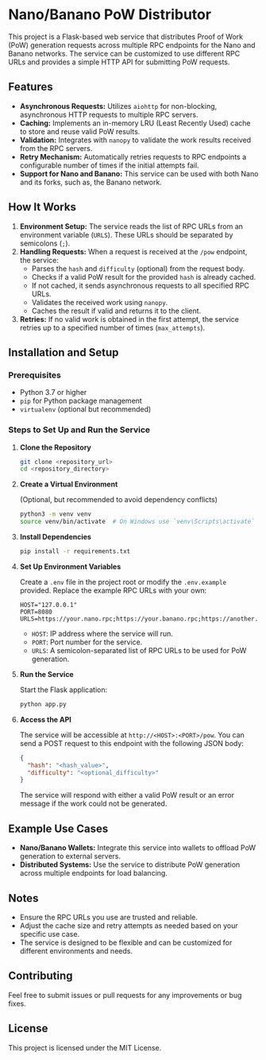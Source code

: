 # Nano/Banano PoW Distributor

This project is a Flask-based web service that distributes Proof of Work (PoW) generation requests across multiple RPC endpoints for the Nano and Banano networks. The service can be customized to use different RPC URLs and provides a simple HTTP API for submitting PoW requests.

## Features

- **Asynchronous Requests:** Utilizes `aiohttp` for non-blocking, asynchronous HTTP requests to multiple RPC servers.
- **Caching:** Implements an in-memory LRU (Least Recently Used) cache to store and reuse valid PoW results.
- **Validation:** Integrates with `nanopy` to validate the work results received from the RPC servers.
- **Retry Mechanism:** Automatically retries requests to RPC endpoints a configurable number of times if the initial attempts fail.
- **Support for Nano and Banano:** This service can be used with both Nano and its forks, such as, the Banano network.

## How It Works

1. **Environment Setup:** The service reads the list of RPC URLs from an environment variable (`URLS`). These URLs should be separated by semicolons (`;`).
2. **Handling Requests:** When a request is received at the `/pow` endpoint, the service:
   - Parses the `hash` and `difficulty` (optional) from the request body.
   - Checks if a valid PoW result for the provided `hash` is already cached.
   - If not cached, it sends asynchronous requests to all specified RPC URLs.
   - Validates the received work using `nanopy`.
   - Caches the result if valid and returns it to the client.
3. **Retries:** If no valid work is obtained in the first attempt, the service retries up to a specified number of times (`max_attempts`).

## Installation and Setup

### Prerequisites

- Python 3.7 or higher
- `pip` for Python package management
- `virtualenv` (optional but recommended)

### Steps to Set Up and Run the Service

1. **Clone the Repository**

   ```bash
   git clone <repository_url>
   cd <repository_directory>
   ```

2. **Create a Virtual Environment**

   (Optional, but recommended to avoid dependency conflicts)

   ```bash
   python3 -m venv venv
   source venv/bin/activate  # On Windows use `venv\Scripts\activate`
   ```

3. **Install Dependencies**

   ```bash
   pip install -r requirements.txt
   ```

4. **Set Up Environment Variables**

   Create a `.env` file in the project root or modify the `.env.example` provided. Replace the example RPC URLs with your own:

   ```plaintext
   HOST="127.0.0.1"
   PORT=8080
   URLS=https://your.nano.rpc;https://your.banano.rpc;https://another.rpc/proxy
   ```

   - `HOST`: IP address where the service will run.
   - `PORT`: Port number for the service.
   - `URLS`: A semicolon-separated list of RPC URLs to be used for PoW generation.

5. **Run the Service**

   Start the Flask application:

   ```bash
   python app.py
   ```

6. **Access the API**

   The service will be accessible at `http://<HOST>:<PORT>/pow`. You can send a POST request to this endpoint with the following JSON body:

   ```json
   {
     "hash": "<hash_value>",
     "difficulty": "<optional_difficulty>"
   }
   ```

   The service will respond with either a valid PoW result or an error message if the work could not be generated.

## Example Use Cases

- **Nano/Banano Wallets:** Integrate this service into wallets to offload PoW generation to external servers.
- **Distributed Systems:** Use the service to distribute PoW generation across multiple endpoints for load balancing.

## Notes

- Ensure the RPC URLs you use are trusted and reliable.
- Adjust the cache size and retry attempts as needed based on your specific use case.
- The service is designed to be flexible and can be customized for different environments and needs.

## Contributing

Feel free to submit issues or pull requests for any improvements or bug fixes.

## License

This project is licensed under the MIT License.